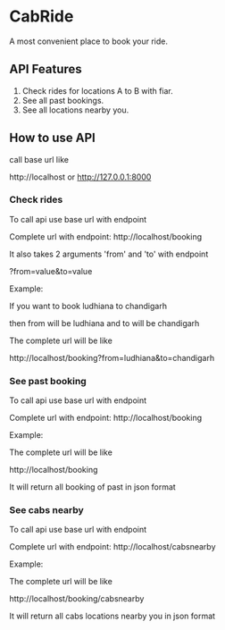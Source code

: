 # CabRide
A most convenient place to book your ride.

## API Features

1) Check rides for locations A to B with fiar.
2) See all past bookings.
3) See all locations nearby you.

## How to use API

call base url like

http://localhost or  http://127.0.0.1:8000

### Check rides

To call api use base url with endpoint

Complete url with endpoint: http://localhost/booking

It also takes 2 arguments 'from' and 'to' with endpoint

?from=value&to=value

Example:

If you want to book ludhiana to chandigarh

then from will be ludhiana and to will be chandigarh

The complete url will be like

http://localhost/booking?from=ludhiana&to=chandigarh

### See past booking

To call api use base url with endpoint

Complete url with endpoint: http://localhost/booking

Example:

The complete url will be like

http://localhost/booking

It will return all booking of past in json format

### See cabs nearby

To call api use base url with endpoint

Complete url with endpoint: http://localhost/cabsnearby

Example:

The complete url will be like

http://localhost/booking/cabsnearby

It will return all cabs locations nearby you in json format
